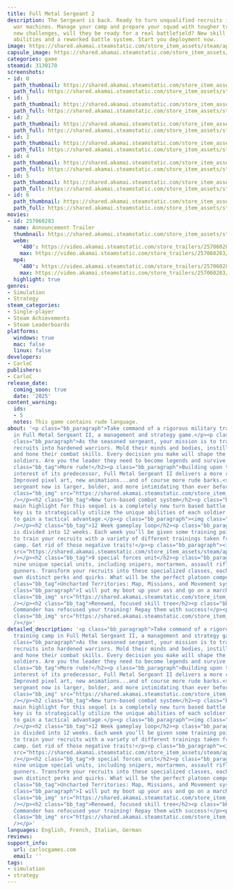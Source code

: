 ```yaml
---
title: Full Metal Sergeant 2
description: The Sergeant is back. Ready to turn unqualified recruits into fearless
  war machines. Manage your camp and prepare your squad with tougher training and
  new challenges, will they be ready for a real battlefield? New skill tree, more
  abilities and a reworked battle system. Start you deployment now.
image: https://shared.akamai.steamstatic.com/store_item_assets/steam/apps/3130170/header.jpg?t=1732713244
capsule_image: https://shared.akamai.steamstatic.com/store_item_assets/steam/apps/3130170/65cfa29e1f300ce2093f07a8f8bf6f69bdb05660/capsule_231x87.jpg?t=1732713244
categories: game
steamid: 3130170
screenshots:
- id: 0
  path_thumbnail: https://shared.akamai.steamstatic.com/store_item_assets/steam/apps/3130170/ss_675bf551b4dd3ed10efb7f515de4f44b91eb7f54.600x338.jpg?t=1732713244
  path_full: https://shared.akamai.steamstatic.com/store_item_assets/steam/apps/3130170/ss_675bf551b4dd3ed10efb7f515de4f44b91eb7f54.1920x1080.jpg?t=1732713244
- id: 1
  path_thumbnail: https://shared.akamai.steamstatic.com/store_item_assets/steam/apps/3130170/ss_5d19206fc3353032fb39817c637fa57cb7762bba.600x338.jpg?t=1732713244
  path_full: https://shared.akamai.steamstatic.com/store_item_assets/steam/apps/3130170/ss_5d19206fc3353032fb39817c637fa57cb7762bba.1920x1080.jpg?t=1732713244
- id: 2
  path_thumbnail: https://shared.akamai.steamstatic.com/store_item_assets/steam/apps/3130170/ss_9726fcda43b7a1ee9c7e031b9089821652423d8d.600x338.jpg?t=1732713244
  path_full: https://shared.akamai.steamstatic.com/store_item_assets/steam/apps/3130170/ss_9726fcda43b7a1ee9c7e031b9089821652423d8d.1920x1080.jpg?t=1732713244
- id: 3
  path_thumbnail: https://shared.akamai.steamstatic.com/store_item_assets/steam/apps/3130170/ss_15ae1d0a65e734c1411377f59f1464eb5b855a9f.600x338.jpg?t=1732713244
  path_full: https://shared.akamai.steamstatic.com/store_item_assets/steam/apps/3130170/ss_15ae1d0a65e734c1411377f59f1464eb5b855a9f.1920x1080.jpg?t=1732713244
- id: 4
  path_thumbnail: https://shared.akamai.steamstatic.com/store_item_assets/steam/apps/3130170/ss_d20b06392546b494a53f18b33b0ac5ac4987c3d8.600x338.jpg?t=1732713244
  path_full: https://shared.akamai.steamstatic.com/store_item_assets/steam/apps/3130170/ss_d20b06392546b494a53f18b33b0ac5ac4987c3d8.1920x1080.jpg?t=1732713244
- id: 5
  path_thumbnail: https://shared.akamai.steamstatic.com/store_item_assets/steam/apps/3130170/ss_b7244d47e8abce79fa5916aaaf455a2547f84af6.600x338.jpg?t=1732713244
  path_full: https://shared.akamai.steamstatic.com/store_item_assets/steam/apps/3130170/ss_b7244d47e8abce79fa5916aaaf455a2547f84af6.1920x1080.jpg?t=1732713244
- id: 6
  path_thumbnail: https://shared.akamai.steamstatic.com/store_item_assets/steam/apps/3130170/ss_a1c1e2042a604d7fb0e10bebc1c70400544b5262.600x338.jpg?t=1732713244
  path_full: https://shared.akamai.steamstatic.com/store_item_assets/steam/apps/3130170/ss_a1c1e2042a604d7fb0e10bebc1c70400544b5262.1920x1080.jpg?t=1732713244
movies:
- id: 257060283
  name: Announcement Trailer
  thumbnail: https://shared.akamai.steamstatic.com/store_item_assets/steam/apps/257060283/6c14442e3c557ed19caf32605c11d513011381e6/movie_600x337.jpg?t=1728458708
  webm:
    '480': https://video.akamai.steamstatic.com/store_trailers/257060283/movie480_vp9.webm?t=1728458708
    max: https://video.akamai.steamstatic.com/store_trailers/257060283/movie_max_vp9.webm?t=1728458708
  mp4:
    '480': https://video.akamai.steamstatic.com/store_trailers/257060283/movie480.mp4?t=1728458708
    max: https://video.akamai.steamstatic.com/store_trailers/257060283/movie_max.mp4?t=1728458708
  highlight: true
genres:
- Simulation
- Strategy
steam_categories:
- Single-player
- Steam Achievements
- Steam Leaderboards
platforms:
  windows: true
  mac: false
  linux: false
developers:
- CarloC
publishers:
- CarloC
release_date:
  coming_soon: true
  date: '2025'
content_warning:
  ids:
  - 5
  notes: This game contains rude language.
about: '<p class="bb_paragraph">Take command of a rigorous military training camp
  in Full Metal Sergeant II, a management and strategy game.</p><p class="bb_paragraph"></p><p
  class="bb_paragraph">As the seasoned sergeant, your mission is to transform raw
  recruits into hardened warriors. Mold their minds and bodies, instill discipline,
  and hone their combat skills. Every decision you make will shape the fate of your
  soldiers. Are you the leader they need to become legends and survive the battlefield?</p><h2
  class="bb_tag">More rude!</h2><p class="bb_paragraph">Building upon the positive
  interest of its predecessor, Full Metal Sergeant II delivers a more refined experience.
  Improved pixel art, new animations...and of course more rude barks.<strong> </strong>The
  sergeant now is larger, bolder, and more intimidating than ever before!</p><p class="bb_paragraph"><img
  class="bb_img" src="https://shared.akamai.steamstatic.com/store_item_assets/steam/apps/3130170/extras/barks8.gif?t=1732713244"
  /></p><h2 class="bb_tag">New turn-based combat system</h2><p class="bb_paragraph">The
  main highlight for this sequel is a completely new turn based battle system. The
  key is to strategically utilize the unique abilities of each soldier''s specialization
  to gain a tactical advantage.</p><p class="bb_paragraph"><img class="bb_img" src="https://shared.akamai.steamstatic.com/store_item_assets/steam/apps/3130170/extras/combat.gif?t=1732713244"
  /></p><h2 class="bb_tag">12 Week gameplay loop</h2><p class="bb_paragraph">The game
  is divided into 12 weeks. Each week you’ll be given some training points. Use them
  to train your recruits with a variety of different trainings taken from real military
  camp. Get rid of those negative traits!</p><p class="bb_paragraph"><img class="bb_img"
  src="https://shared.akamai.steamstatic.com/store_item_assets/steam/apps/3130170/extras/training.gif?t=1732713244"
  /></p><h2 class="bb_tag">9 special forces unit</h2><p class="bb_paragraph">Discover
  nine unique special units, including snipers, mortarmen, assault riflemen, and machine
  gunners. Transform your recruits into these specialized classes, each with their
  own distinct perks and quirks. What will be the perfect platoon composition?</p><h2
  class="bb_tag">Uncharted Territories: Map, Missions, and Movement system</h2><p
  class="bb_paragraph">I will put my boot up your ass and go on a march!</p><p class="bb_paragraph"><img
  class="bb_img" src="https://shared.akamai.steamstatic.com/store_item_assets/steam/apps/3130170/extras/mission_gif_notext.gif?t=1732713244"
  /></p><h2 class="bb_tag">Renewed, focused skill tree</h2><p class="bb_paragraph">Our
  Commander has refocused your training! Repay them with success!</p><p class="bb_paragraph"><img
  class="bb_img" src="https://shared.akamai.steamstatic.com/store_item_assets/steam/apps/3130170/extras/skill_tree.gif?t=1732713244"
  /></p>'
detailed_description: '<p class="bb_paragraph">Take command of a rigorous military
  training camp in Full Metal Sergeant II, a management and strategy game.</p><p class="bb_paragraph"></p><p
  class="bb_paragraph">As the seasoned sergeant, your mission is to transform raw
  recruits into hardened warriors. Mold their minds and bodies, instill discipline,
  and hone their combat skills. Every decision you make will shape the fate of your
  soldiers. Are you the leader they need to become legends and survive the battlefield?</p><h2
  class="bb_tag">More rude!</h2><p class="bb_paragraph">Building upon the positive
  interest of its predecessor, Full Metal Sergeant II delivers a more refined experience.
  Improved pixel art, new animations...and of course more rude barks.<strong> </strong>The
  sergeant now is larger, bolder, and more intimidating than ever before!</p><p class="bb_paragraph"><img
  class="bb_img" src="https://shared.akamai.steamstatic.com/store_item_assets/steam/apps/3130170/extras/barks8.gif?t=1732713244"
  /></p><h2 class="bb_tag">New turn-based combat system</h2><p class="bb_paragraph">The
  main highlight for this sequel is a completely new turn based battle system. The
  key is to strategically utilize the unique abilities of each soldier''s specialization
  to gain a tactical advantage.</p><p class="bb_paragraph"><img class="bb_img" src="https://shared.akamai.steamstatic.com/store_item_assets/steam/apps/3130170/extras/combat.gif?t=1732713244"
  /></p><h2 class="bb_tag">12 Week gameplay loop</h2><p class="bb_paragraph">The game
  is divided into 12 weeks. Each week you’ll be given some training points. Use them
  to train your recruits with a variety of different trainings taken from real military
  camp. Get rid of those negative traits!</p><p class="bb_paragraph"><img class="bb_img"
  src="https://shared.akamai.steamstatic.com/store_item_assets/steam/apps/3130170/extras/training.gif?t=1732713244"
  /></p><h2 class="bb_tag">9 special forces unit</h2><p class="bb_paragraph">Discover
  nine unique special units, including snipers, mortarmen, assault riflemen, and machine
  gunners. Transform your recruits into these specialized classes, each with their
  own distinct perks and quirks. What will be the perfect platoon composition?</p><h2
  class="bb_tag">Uncharted Territories: Map, Missions, and Movement system</h2><p
  class="bb_paragraph">I will put my boot up your ass and go on a march!</p><p class="bb_paragraph"><img
  class="bb_img" src="https://shared.akamai.steamstatic.com/store_item_assets/steam/apps/3130170/extras/mission_gif_notext.gif?t=1732713244"
  /></p><h2 class="bb_tag">Renewed, focused skill tree</h2><p class="bb_paragraph">Our
  Commander has refocused your training! Repay them with success!</p><p class="bb_paragraph"><img
  class="bb_img" src="https://shared.akamai.steamstatic.com/store_item_assets/steam/apps/3130170/extras/skill_tree.gif?t=1732713244"
  /></p>'
languages: English, French, Italian, German
reviews:
support_info:
  url: carlocgames.com
  email: ''
tags:
- simulation
- strategy
---
```


